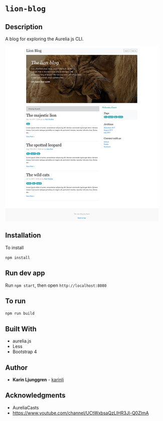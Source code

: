 # `lion-blog`
## Description

A blog for exploring the Aurelia js CLI.   

![Sreenshot](/static/img/screenshot2.jpg?raw=true "Sreenshot")

## Installation

To install

```npm install```

## Run dev app

Run `npm start`, then open `http://localhost:8080`

## To run
```npm run build```

## Built With

* aurelia.js
* Less
* Bootstrap 4

## Author

* **Karin Ljunggren** - [karinlj](https://github.com/karinlj)

## Acknowledgments  

* AureliaCasts   
* https://www.youtube.com/channel/UCtWxbsaQzLIHR3Jl-Q0ZlmA




